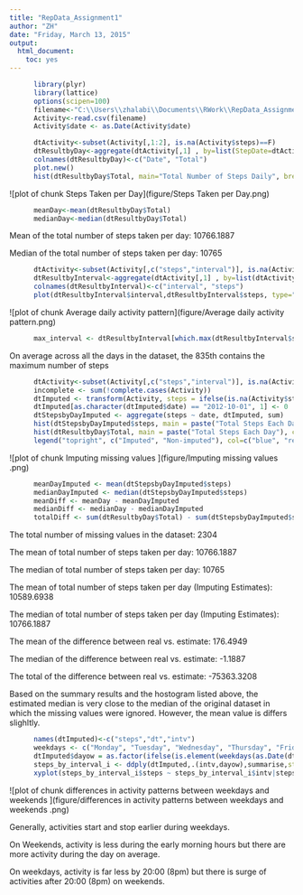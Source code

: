 ```yaml
---
title: "RepData_Assignment1"
author: "ZH"
date: "Friday, March 13, 2015"
output:
  html_document:
    toc: yes
---
```




```r
      library(plyr)
      library(lattice)
      options(scipen=100)     
      filename<-"C:\\Users\\zhalabi\\Documents\\RWork\\RepData_Assignment1\\activity.csv"
      Activity<-read.csv(filename)
      Activity$date <- as.Date(Activity$date)
```



```r
      dtActivity<-subset(Activity[,1:2], is.na(Activity$steps)==F)
      dtResultbyDay<-aggregate(dtActivity[,1] , by=list(StepDate=dtActivity[,2]),sum)
      colnames(dtResultbyDay)<-c("Date", "Total") 
      plot.new()
      hist(dtResultbyDay$Total, main="Total Number of Steps Daily", breaks=10, xlab="Number of Steps")
```

![plot of chunk Steps Taken per Day](figure/Steps Taken per Day.png) 

```r
      meanDay<-mean(dtResultbyDay$Total)
      medianDay<-median(dtResultbyDay$Total)
```

  Mean of the total number of steps taken per day: 10766.1887 
  
  Median of the total number of steps taken per day: 10765 


```r
      dtActivity<-subset(Activity[,c("steps","interval")], is.na(Activity$steps)==F)
      dtResultbyInterval<-aggregate(dtActivity[,1] , by=list(dtActivity[,2]),mean) 
      colnames(dtResultbyInterval)<-c("interval", "steps") 
      plot(dtResultbyInterval$interval,dtResultbyInterval$steps, type="l", xlab="Interval", ylab="Number of Steps",main="Average Number of Steps per Day by Interval")
```

![plot of chunk Average daily activity pattern](figure/Average daily activity pattern.png) 

```r
      max_interval <- dtResultbyInterval[which.max(dtResultbyInterval$steps),1]
```

On average across all the days in the dataset, the 835th contains the maximum number of steps



```r
      dtActivity<-subset(Activity[,c("steps","interval")], is.na(Activity$steps)==F)
      incomplete <- sum(!complete.cases(Activity))
      dtImputed <- transform(Activity, steps = ifelse(is.na(Activity$steps), dtResultbyInterval$steps[match(Activity$interval, dtResultbyInterval$interval)], Activity$steps))
      dtImputed[as.character(dtImputed$date) == "2012-10-01", 1] <- 0
      dtStepsbyDayImputed <- aggregate(steps ~ date, dtImputed, sum)
      hist(dtStepsbyDayImputed$steps, main = paste("Total Steps Each Day"), col="blue", xlab="Number of Steps")
      hist(dtResultbyDay$Total, main = paste("Total Steps Each Day"), col="red", xlab="Number of Steps", add=T)
      legend("topright", c("Imputed", "Non-imputed"), col=c("blue", "red"), lwd=10)
```

![plot of chunk Imputing missing values ](figure/Imputing missing values .png) 

```r
      meanDayImputed <- mean(dtStepsbyDayImputed$steps)
      medianDayImputed <- median(dtStepsbyDayImputed$steps)
      meanDiff <- meanDay - meanDayImputed
      medianDiff <- medianDay - medianDayImputed
      totalDiff <- sum(dtResultbyDay$Total) - sum(dtStepsbyDayImputed$steps)
```

  The total number of missing values in the dataset: 2304 
  
  The mean of total number of steps taken per day: 10766.1887 
  
  The median of total number of steps taken per day: 10765 
  
  The mean of total number of steps taken per day (Imputing Estimates): 10589.6938 
  
  The median of total number of steps taken per day (Imputing Estimates): 10766.1887 
  
  The mean of the difference between real vs. estimate: 176.4949 
  
  The median of the difference between real vs. estimate: -1.1887 
  
  The total of the difference between real vs. estimate: -75363.3208 

  Based on the summary results and the hostogram listed above, the estimated median is very close to the median of the original dataset in which the missing values were ignored. However, the mean value is differs slighltly.




```r
      names(dtImputed)<-c("steps","dt","intv")
      weekdays <- c("Monday", "Tuesday", "Wednesday", "Thursday", "Friday")
      dtImputed$dayow = as.factor(ifelse(is.element(weekdays(as.Date(dtImputed$dt)),weekdays), "Weekday", "Weekend"))
      steps_by_interval_i <- ddply(dtImputed,.(intv,dayow),summarise,steps=mean(steps))
      xyplot(steps_by_interval_i$steps ~ steps_by_interval_i$intv|steps_by_interval_i$dayow, main="Average Steps per Day by Interval",xlab="Intervals", ylab="Steps",layout=c(1,2), type="l")
```

![plot of chunk differences in activity patterns between weekdays and weekends ](figure/differences in activity patterns between weekdays and weekends .png) 

Generally, activities start and stop earlier during weekdays.

On Weekends, activity is less during the early morning hours but there are more activity during the day on average.  

On weekdays, activity is far less by 20:00 (8pm) but there is surge of activities after 20:00 (8pm) on weekends.


